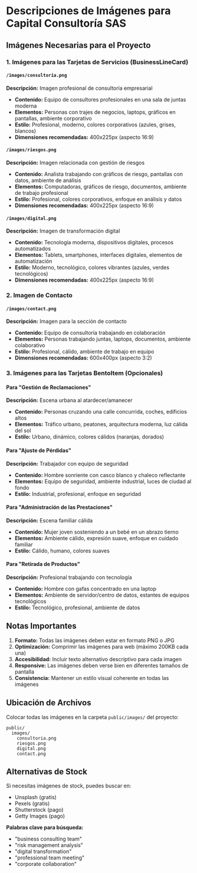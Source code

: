 # Descripciones de Imágenes para Capital Consultoría SAS

## Imágenes Necesarias para el Proyecto

### 1. Imágenes para las Tarjetas de Servicios (BusinessLineCard)

#### `/images/consultoria.png`
**Descripción:** Imagen profesional de consultoría empresarial
- **Contenido:** Equipo de consultores profesionales en una sala de juntas moderna
- **Elementos:** Personas con trajes de negocios, laptops, gráficos en pantallas, ambiente corporativo
- **Estilo:** Profesional, moderno, colores corporativos (azules, grises, blancos)
- **Dimensiones recomendadas:** 400x225px (aspecto 16:9)

#### `/images/riesgos.png`
**Descripción:** Imagen relacionada con gestión de riesgos
- **Contenido:** Analista trabajando con gráficos de riesgo, pantallas con datos, ambiente de análisis
- **Elementos:** Computadoras, gráficos de riesgo, documentos, ambiente de trabajo profesional
- **Estilo:** Profesional, colores corporativos, enfoque en análisis y datos
- **Dimensiones recomendadas:** 400x225px (aspecto 16:9)

#### `/images/digital.png`
**Descripción:** Imagen de transformación digital
- **Contenido:** Tecnología moderna, dispositivos digitales, procesos automatizados
- **Elementos:** Tablets, smartphones, interfaces digitales, elementos de automatización
- **Estilo:** Moderno, tecnológico, colores vibrantes (azules, verdes tecnológicos)
- **Dimensiones recomendadas:** 400x225px (aspecto 16:9)

### 2. Imagen de Contacto

#### `/images/contact.png`
**Descripción:** Imagen para la sección de contacto
- **Contenido:** Equipo de consultoría trabajando en colaboración
- **Elementos:** Personas trabajando juntas, laptops, documentos, ambiente colaborativo
- **Estilo:** Profesional, cálido, ambiente de trabajo en equipo
- **Dimensiones recomendadas:** 600x400px (aspecto 3:2)

### 3. Imágenes para las Tarjetas BentoItem (Opcionales)

#### Para "Gestión de Reclamaciones"
**Descripción:** Escena urbana al atardecer/amanecer
- **Contenido:** Personas cruzando una calle concurrida, coches, edificios altos
- **Elementos:** Tráfico urbano, peatones, arquitectura moderna, luz cálida del sol
- **Estilo:** Urbano, dinámico, colores cálidos (naranjas, dorados)

#### Para "Ajuste de Pérdidas"
**Descripción:** Trabajador con equipo de seguridad
- **Contenido:** Hombre sonriente con casco blanco y chaleco reflectante
- **Elementos:** Equipo de seguridad, ambiente industrial, luces de ciudad al fondo
- **Estilo:** Industrial, profesional, enfoque en seguridad

#### Para "Administración de las Prestaciones"
**Descripción:** Escena familiar cálida
- **Contenido:** Mujer joven sosteniendo a un bebé en un abrazo tierno
- **Elementos:** Ambiente cálido, expresión suave, enfoque en cuidado familiar
- **Estilo:** Cálido, humano, colores suaves

#### Para "Retirada de Productos"
**Descripción:** Profesional trabajando con tecnología
- **Contenido:** Hombre con gafas concentrado en una laptop
- **Elementos:** Ambiente de servidor/centro de datos, estantes de equipos tecnológicos
- **Estilo:** Tecnológico, profesional, ambiente de datos

## Notas Importantes

1. **Formato:** Todas las imágenes deben estar en formato PNG o JPG
2. **Optimización:** Comprimir las imágenes para web (máximo 200KB cada una)
3. **Accesibilidad:** Incluir texto alternativo descriptivo para cada imagen
4. **Responsive:** Las imágenes deben verse bien en diferentes tamaños de pantalla
5. **Consistencia:** Mantener un estilo visual coherente en todas las imágenes

## Ubicación de Archivos

Colocar todas las imágenes en la carpeta `public/images/` del proyecto:
```
public/
  images/
    consultoria.png
    riesgos.png
    digital.png
    contact.png
```

## Alternativas de Stock

Si necesitas imágenes de stock, puedes buscar en:
- Unsplash (gratis)
- Pexels (gratis)
- Shutterstock (pago)
- Getty Images (pago)

**Palabras clave para búsqueda:**
- "business consulting team"
- "risk management analysis"
- "digital transformation"
- "professional team meeting"
- "corporate collaboration"
